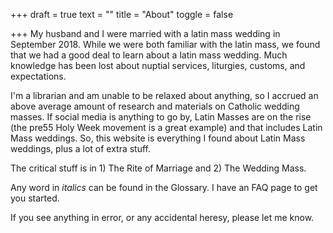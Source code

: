 +++
draft = true
text = ""
title = "About"
toggle = false

+++
My husband and I were married with a latin mass wedding in September 2018. While we were both familiar with the latin mass, we found that we had a good deal to learn about a latin mass wedding. Much knowledge has been lost about nuptial services, liturgies, customs, and expectations.

I'm a librarian and am unable to be relaxed about anything, so I accrued an above average amount of research and materials on Catholic wedding masses. If social media is anything to go by, Latin Masses are on the rise (the pre55 Holy Week movement is a great example) and that includes Latin Mass weddings. So, this website is everything I found about Latin Mass weddings, plus a lot of extra stuff.

The critical stuff is in 1) The Rite of Marriage and 2) The Wedding Mass.

Any word in _italics_ can be found in the Glossary. I have an FAQ page to get you started.

If you see anything in error, or any accidental heresy, please let me know. 